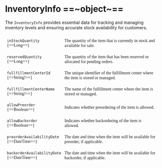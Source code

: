 # InventoryInfo ==~object~==

The `InventoryInfo` provides essential data for tracking and managing inventory levels and ensuring accurate stock availability for customers.

<style type="text/css">
.tg  {border:none;border-collapse:collapse;border-spacing:0;}
.tg td{border-color:white;border-style:solid;border-width:1px;font-family:Circular Std;font-size:14px;
  overflow:hidden;padding:10px 5px;word-break:normal;}
.tg th{border-color:white;border-style:solid;border-width:1px;font-family:Circular Std;font-size:14px;
  font-weight:normal;overflow:hidden;padding:10px 5px;word-break:normal;}
.tg .tg-0lax{border-color:#ffffff;text-align:left;vertical-align:top}
.tg .tg-0pky:nth-child(1),
.tg .tg-0lax:nth-child(1) {width: 30%;}
.tg .tg-0pky:nth-child(2),
.tg .tg-0lax:nth-child(2) {width: 70%;}
</style>
<table class="tg">
<tbody>
<tr>
    <td class="tg-0pky"><code>inStockQuantity</code> {==Long==}</td>
    <td class="tg-0pky">The quantity of the item that is currently in stock and available for sale.</td>
</tr>
<tr>
    <td class="tg-0pky"><code>reservedQuantity</code> {==Long==}</td>
    <td class="tg-0pky">The quantity of the item that has been reserved or allocated for pending orders.</td>
</tr>
<tr>
    <td class="tg-0pky"><code>fullfillmentCenterId</code> {==String!==}</td>
    <td class="tg-0pky"> The unique identifier of the fulfillment center where the item is stored or managed.</td>
</tr>
<tr>
    <td class="tg-0pky"><code>fullfillmentCenterName</code> {==String!==}</td>
    <td class="tg-0pky"> The name of the fulfillment center where the item is stored or managed.</td>
</tr>
<tr>
    <td class="tg-0pky"><code>allowPreorder</code> {==Boolean==}</td>
    <td class="tg-0pky">Indicates whether preordering of the item is allowed.</td>
</tr>
<tr>
    <td class="tg-0pky"><code>allowBackorder</code> {==Boolean==}</td>
    <td class="tg-0pky">Indicates whether backordering of the item is allowed.</td>
</tr>
<tr>
    <td class="tg-0pky"><code>preorderAvailabilityDate</code> {==DateTime==}</td>
    <td class="tg-0pky">The date and time when the item will be available for preorder, if applicable.</td>
</tr>
<tr>
    <td class="tg-0pky"><code>backorderAvailabilityDate</code> {==DateTime==}</td>
    <td class="tg-0pky">The date and time when the item will be available for backorder, if applicable.</td>
</tr>
</tbody>
</table>

